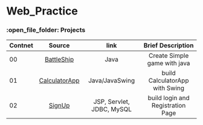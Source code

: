 # Web_Practice

<h3>:open_file_folder: Projects</h3>

|Contnet |Source  |link | Brief Description
| ------------- |:-------------:|:-------------:|:-------------:|
|      00       |[BattleShip](https://github.com/caunhach/BattleShip/blob/main/README.md)     |       Java       |Create Simple game with java|
|      01       |[CalculatorApp](https://github.com/caunhach/CalculatorApp)     |       Java/JavaSwing       |build CalculatorApp with Swing|
|      02       |[SignUp](https://github.com/caunhach/Login)   |       JSP, Servlet, JDBC, MySQL       |build login and Registration Page|
